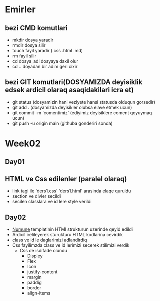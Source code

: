 # Emirler
## bezi CMD komutlari
- mkdir dosya yaradir
- rmdir dosya silir
- touch fayil yaradir (.css .html .md)
- rm fayil silir
- cd dosya_adi  dosyaya daxil olur 
- cd .. doyadan bir adim geri cixir

## bezi GIT komutlari(DOSYAMIZDA deyisiklik edsek ardicil olaraq asaqidakilari icra et)

- git status (dosyamizin hani veziyete hansi statusda olduqun gorsedir)
- git add . (dosyamizda deyisikler olubsa elave etmek ucun)
- git commit -m 'comentimiz' (ediyimiz deyisiklere coment qoyuymaq ucun)
- git push -u origin main (githuba gonderiri sonda)


# Week02

## Day01
## HTML ve Css edilenler (paralel olaraq)
- link tagi ile  'ders1.css' 'ders1.html' arasinda elaqe quruldu 
- section ve divler secildi
- secilen classlara ve id lere style verildi

## Day02
- [Numune](https://www.templatemonsterpreview.com/demo/66334.html?_gl=1*t17dud*_ga*NTc2NDMyNzc1LjE2MTMxNTk0ODk.*_ga_FTPYEGT5LY*MTYxMzE1OTQ4OC4xLjEuMTYxMzE2MDQ5NC40&_ga=2.51558121.1717529847.1613159489-576432775.1613159489&_gac=1.21154377.1613160423.CjwKCAiA65iBBhB-EiwAW253W9zZs02WjaGSIsHSlUwmaE4yjT9Ia8tqs_ND_NJYAeQg3mLCe1YoHhoCndoQAvD_BwE) templatinin HTMl strukturun uzerinde qeyid edildi 
- Ardicil irelileyerek sturukturu HTML kodlarina cevirdik
- class ve id le daglarimizi adlandirdiq
- Css fayilimzda class ve id lerimizi secerek stilimizi verdik
    - Css de isdifade olundu
        - Displey
        - Flex
        - Icon
        - justify-content
        - margin
        - paddig
        - border
        - align-items


